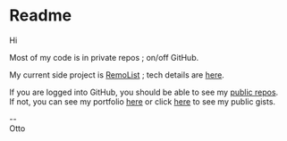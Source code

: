 # Readme

Hi

Most of my code is in private repos ; on/off GitHub.

My current side project is [RemoList](https://remolist.com) ; tech details are [here](https://docs.google.com/document/d/13n46E8k5GjLLkJgEWlzOVheHdxtO9GWghSwP4yM6kT0/). 

If you are logged into GitHub, you should be able to see my [public repos](https://github.com/ottograjeda?tab=repositories).   
If not, you can see my portfolio [here](https://grajeda.com/portfolio/) or click [here](https://docs.google.com/document/d/11SrTUdoTUHg0MXOKiEGGA7rtpLsoOfQLXiyP_DnjMtU/edit) to see my public gists.   

--   
Otto
